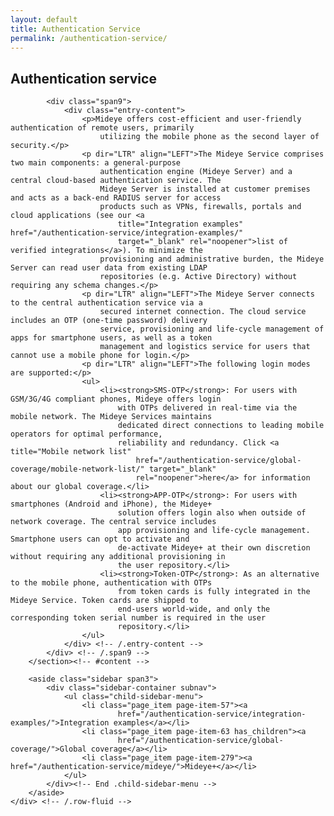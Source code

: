 ```yaml
---
layout: default
title: Authentication Service
permalink: /authentication-service/
---
```

<style>
  /* Inline CSS specific for this page */
#header {
  position: relative;
  top: 0;
  left: 0;
  width: 100%;
  background: #fff;
  padding: 40px 0;
  z-index: 10;
  font-family: "Montserrat", sans-serif;
  font-size: 0.882em;
  text-transform: uppercase;
  color: #133c52;
  z-index: 9999;
  -webkit-transition: top 0.6s;
  -moz-transition: top 0.6s;
  transition: top 0.6s;
}

.home #header {
  color: #fff;
  position: absolute;
  background: transparent;
}

.sticky #header {
  position: fixed;
  background: #fff;
  background: rgba(255, 255, 255, 0.95);
  padding: 20px 0;
  top: 0;
}
.inlinesvg #header .logo {
  background-image: url("/assets/images/svg/mideye-logo.svg");
}
.inlinesvg .sticky #header .logo,
.inlinesvg .sticky.home #header .logo {
  background-image: url("/assets/images/svg/mideye-logo.svg");
}


  /* Additional page-specific styles can go here */
</style>

<div class="container" id="content-wrapper">
    <div class="row">
        <section id="content" class="main">
            <div class="breadcrumbs span12"></div>
            <div class="span12">
                <h1>Authentication service</h1>
            </div> <!-- /.span12 -->

            <div class="span9">
                <div class="entry-content">
                    <p>Mideye offers cost-efficient and user-friendly authentication of remote users, primarily
                        utilizing the mobile phone as the second layer of security.</p>
                    <p dir="LTR" align="LEFT">The Mideye Service comprises two main components: a general-purpose
                        authentication engine (Mideye Server) and a central cloud-based authentication service. The
                        Mideye Server is installed at customer premises and acts as a back-end RADIUS server for access
                        products such as VPNs, firewalls, portals and cloud applications (see our <a
                            title="Integration examples" href="/authentication-service/integration-examples/"
                            target="_blank" rel="noopener">list of verified integrations</a>). To minimize the
                        provisioning and administrative burden, the Mideye Server can read user data from existing LDAP
                        repositories (e.g. Active Directory) without requiring any schema changes.</p>
                    <p dir="LTR" align="LEFT">The Mideye Server connects to the central authentication service via a
                        secured internet connection. The cloud service includes an OTP (one-time password) delivery
                        service, provisioning and life-cycle management of apps for smartphone users, as well as a token
                        management and logistics service for users that cannot use a mobile phone for login.</p>
                    <p dir="LTR" align="LEFT">The following login modes are supported:</p>
                    <ul>
                        <li><strong>SMS-OTP</strong>: For users with GSM/3G/4G compliant phones, Mideye offers login
                            with OTPs delivered in real-time via the mobile network. The Mideye Services maintains
                            dedicated direct connections to leading mobile operators for optimal performance,
                            reliability and redundancy. Click <a title="Mobile network list"
                                href="/authentication-service/global-coverage/mobile-network-list/" target="_blank"
                                rel="noopener">here</a> for information about our global coverage.</li>
                        <li><strong>APP-OTP</strong>: For users with smartphones (Android and iPhone), the Mideye+
                            solution offers login also when outside of network coverage. The central service includes
                            app provisioning and life-cycle management. Smartphone users can opt to activate and
                            de-activate Mideye+ at their own discretion without requiring any additional provisioning in
                            the user repository.</li>
                        <li><strong>Token-OTP</strong>: As an alternative to the mobile phone, authentication with OTPs
                            from token cards is fully integrated in the Mideye Service. Token cards are shipped to
                            end-users world-wide, and only the corresponding token serial number is required in the user
                            repository.</li>
                    </ul>
                </div> <!-- /.entry-content -->
            </div> <!-- /.span9 -->
        </section><!-- #content -->

        <aside class="sidebar span3">
            <div class="sidebar-container subnav">
                <ul class="child-sidebar-menu">
                    <li class="page_item page-item-57"><a
                            href="/authentication-service/integration-examples/">Integration examples</a></li>
                    <li class="page_item page-item-63 has_children"><a
                            href="/authentication-service/global-coverage/">Global coverage</a></li>
                    <li class="page_item page-item-279"><a href="/authentication-service/mideye/">Mideye+</a></li>
                </ul>
            </div><!-- End .child-sidebar-menu -->
        </aside>
    </div> <!-- /.row-fluid -->
</div>
<br>
<br>
<br>


